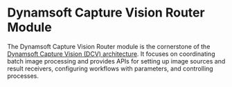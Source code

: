 # Dynamsoft Capture Vision Router Module

The Dynamsoft Capture Vision Router module is the cornerstone of the [Dynamsoft Capture Vision (DCV) architecture](https://www.dynamsoft.com/capture-vision/docs/web/programming/javascript/). It focuses on coordinating batch image processing and provides APIs for setting up image sources and result receivers, configuring workflows with parameters, and controlling processes.